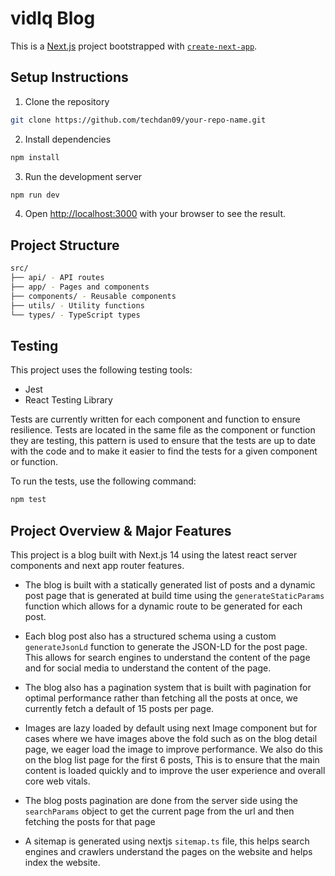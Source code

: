 # vidIq Blog

This is a [Next.js](https://nextjs.org) project bootstrapped with [`create-next-app`](https://nextjs.org/docs/app/api-reference/cli/create-next-app).

## Setup Instructions

1. Clone the repository

```bash
git clone https://github.com/techdan09/your-repo-name.git
```

2. Install dependencies

```bash
npm install
```

3. Run the development server

```bash
npm run dev
```

4. Open [http://localhost:3000](http://localhost:3000) with your browser to see the result.

## Project Structure

```bash
src/
├── api/ - API routes
├── app/ - Pages and components
├── components/ - Reusable components
├── utils/ - Utility functions
└── types/ - TypeScript types
```

## Testing

This project uses the following testing tools:

- Jest
- React Testing Library

Tests are currently written for each component and function to ensure resilience. Tests are located in the same file as the component or function they are testing, this pattern is used to ensure that the tests are up to date with the code and to make it easier to find the tests for a given component or function.

To run the tests, use the following command:

```bash
npm test
```

## Project Overview & Major Features

This project is a blog built with Next.js 14 using the latest react server components and next app router features.

- The blog is built with a statically generated list of posts and a dynamic post page that is generated at build time using the `generateStaticParams` function which allows for a dynamic route to be generated for each post.

- Each blog post also has a structured schema using a custom `generateJsonLd` function to generate the JSON-LD for the post page. This allows for search engines to understand the content of the page and for social media to understand the content of the page.

- The blog also has a pagination system that is built with pagination for optimal performance rather than fetching all the posts at once, we currently fetch a default of 15 posts per page.

- Images are lazy loaded by default using next Image component but for cases where we have images above the fold such as on the blog detail page, we eager load the image to improve performance. We also do this on the blog list page for the first 6 posts, This is to ensure that the main content is loaded quickly and to improve the user experience and overall core web vitals.

- The blog posts pagination are done from the server side using the `searchParams` object to get the current page from the url and then fetching the posts for that page

- A sitemap is generated using nextjs `sitemap.ts` file, this helps search engines and crawlers understand the pages on the website and helps index the website.
